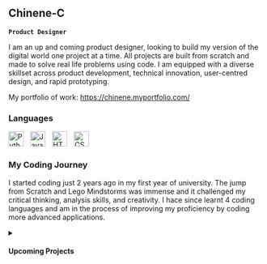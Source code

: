 ## Chinene-C

**`Product Designer`**

I am an up and coming product designer, looking to build my version of the digital world one project at a time. All projects are built from scratch and made to solve real life problems using code. I am equipped with a diverse skillset across product development, technical innovation, user-centred design, and rapid prototyping.

My portfolio of work: https://chinene.myportfolio.com/

### Languages
<img align="left" alt="Python" width="30px" style="padding-right:10px;" src="https://cdn.jsdelivr.net/gh/devicons/devicon/icons/python/python-plain.svg" />
<img align="left" alt="JavaScript" width="30px" style="padding-right:10px;" src="https://cdn.jsdelivr.net/gh/devicons/devicon/icons/javascript/javascript-plain.svg" />
<img align="left" alt="HTML" width="30px" style="padding-right:10px;" src="https://cdn.jsdelivr.net/gh/devicons/devicon/icons/html5/html5-plain.svg" />
<img align="left" alt="CSS" width="30px" style="padding-right:10px;" src="https://cdn.jsdelivr.net/gh/devicons/devicon/icons/css3/css3-plain.svg" />
<br />

#

### My Coding Journey
I started coding just 2 years ago in my first year of university. The jump from Scratch and Lego Mindstorms was immense and it challenged my critical thinking, analysis skills, and creativity. I hace since learnt 4 coding languages and am in the process of improving my proficiency by coding more advanced applications.

<details>
 <summary><h4>Upcoming Projects</h4></summary> 
1. A portfolio website that applies artistic UI.
2. Using arduino and e-textiles technology to design a product that helps scoliosis patients track progress/improve.
